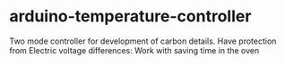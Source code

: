 # arduino-temperature-controller
Two mode controller for development of carbon details. Have protection from Electric voltage differences: Work with saving time in the oven
